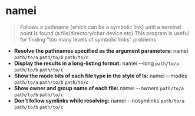 # namei
> Follows a pathname (which can be a symbolic link) until a terminal point is found (a file/directory/char device etc)
> This program is useful for finding "too many levels of symbolic links" problems
- **Resolve the pathnames specified as the argument parameters:**
namei `path/to/a` `path/to/b` `path/to/c`
- **Display the results in a long-listing format:**
namei --long `path/to/a` `path/to/b` `path/to/c`
- **Show the mode bits of each file type in the style of ls:**
namei --modes `path/to/a` `path/to/b` `path/to/c`
- **Show owner and group name of each file:**
namei --owners `path/to/a` `path/to/b` `path/to/c`
- **Don't follow symlinks while resolving:**
namei --nosymlinks `path/to/a` `path/to/b` `path/to/c`
